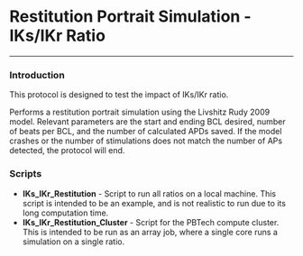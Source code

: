 # Restitution Portrait Simulation - IKs/IKr Ratio
---

### Introduction
This protocol is designed to test the impact of IKs/IKr ratio.

Performs a restitution portrait simulation using the Livshitz Rudy 2009 model.
Relevant parameters are the start and ending BCL desired, number of beats per
BCL, and the number of calculated APDs saved. If the model crashes or the number
of stimulations does not match the number of APs detected, the protocol will
end.

### Scripts

  * **IKs_IKr_Restitution** - Script to run all ratios on a local machine. This
  script is intended to be an example, and is not realistic to run due to its
  long computation time.
  * **IKs_IKr_Restitution_Cluster** - Script for the PBTech compute
  cluster. This is intended to be run as an array job, where a single core
  runs a simulation on a single ratio.
